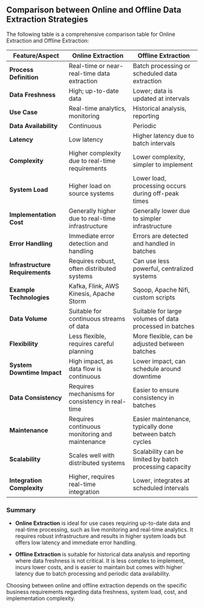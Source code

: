 ## Comparison between Online and Offline Data Extraction Strategies


The following table is a comprehensive comparison table for Online Extraction and Offline Extraction:

| Feature/Aspect                 | Online Extraction                          | Offline Extraction                         |
|--------------------------------|--------------------------------------------|--------------------------------------------|
| **Process Definition**         | Real-time or near-real-time data extraction| Batch processing or scheduled data extraction|
| **Data Freshness**             | High; up-to-date data                      | Lower; data is updated at intervals        |
| **Use Case**                   | Real-time analytics, monitoring            | Historical analysis, reporting             |
| **Data Availability**          | Continuous                                 | Periodic                                   |
| **Latency**                    | Low latency                                | Higher latency due to batch intervals      |
| **Complexity**                 | Higher complexity due to real-time requirements | Lower complexity, simpler to implement    |
| **System Load**                | Higher load on source systems              | Lower load, processing occurs during off-peak times |
| **Implementation Cost**        | Generally higher due to real-time infrastructure | Generally lower due to simpler infrastructure |
| **Error Handling**             | Immediate error detection and handling     | Errors are detected and handled in batches |
| **Infrastructure Requirements**| Requires robust, often distributed systems | Can use less powerful, centralized systems |
| **Example Technologies**       | Kafka, Flink, AWS Kinesis, Apache Storm    | Sqoop, Apache Nifi, custom scripts         |
| **Data Volume**                | Suitable for continuous streams of data    | Suitable for large volumes of data processed in batches |
| **Flexibility**                | Less flexible, requires careful planning   | More flexible, can be adjusted between batches |
| **System Downtime Impact**     | High impact, as data flow is continuous    | Lower impact, can schedule around downtime |
| **Data Consistency**           | Requires mechanisms for consistency in real-time | Easier to ensure consistency in batches    |
| **Maintenance**                | Requires continuous monitoring and maintenance | Easier maintenance, typically done between batch cycles |
| **Scalability**                | Scales well with distributed systems       | Scalability can be limited by batch processing capacity |
| **Integration Complexity**     | Higher, requires real-time integration     | Lower, integrates at scheduled intervals   |

### Summary

- **Online Extraction** is ideal for use cases requiring up-to-date data and real-time processing, such as live monitoring and real-time analytics. It requires robust infrastructure and results in higher system loads but offers low latency and immediate error handling.
  
- **Offline Extraction** is suitable for historical data analysis and reporting where data freshness is not critical. It is less complex to implement, incurs lower costs, and is easier to maintain but comes with higher latency due to batch processing and periodic data availability.

Choosing between online and offline extraction depends on the specific business requirements regarding data freshness, system load, cost, and implementation complexity.

